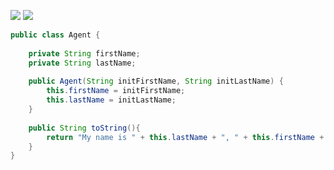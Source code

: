 ![](https://i.imgur.com/4whuxZS.png)
![](https://i.imgur.com/Oe8mkDB.png)

```Java
public class Agent {  
  
    private String firstName;  
    private String lastName;  
  
    public Agent(String initFirstName, String initLastName) {  
        this.firstName = initFirstName;  
        this.lastName = initLastName;  
    }  
  
    public String toString(){  
        return "My name is " + this.lastName + ", " + this.firstName + " " + this.lastName;  
    }  
}
```
